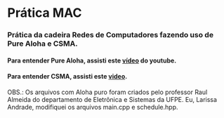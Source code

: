 # Prática MAC
### Prática da cadeira Redes de Computadores fazendo uso de Pure Aloha e CSMA.


#### Para entender Pure Aloha, assisti este [vídeo](https://www.youtube.com/watch?v=j4-r0e7DjqY) do youtube.

#### Para entender CSMA, assisti este [video](https://www.youtube.com/watch?v=iKn0GzF5-IU).



OBS.: Os arquivos com Aloha puro foram criados pelo professor Raul Almeida do departamento de Eletrônica e Sistemas da UFPE. Eu, Larissa Andrade, modifiquei os arquivos main.cpp e schedule.hpp.
